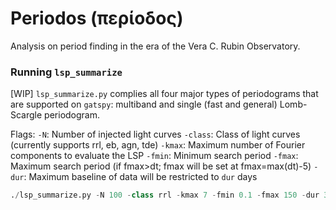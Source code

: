# Periodos (περίοδος) 
Analysis on period finding in the era of the Vera C. Rubin Observatory.



### Running `lsp_summarize`
[WIP]
`lsp_summarize.py` complies all four major types of periodograms that are supported on `gatspy`: multiband and single (fast and general) Lomb-Scargle periodogram. 

Flags: 
`-N`: Number of injected light curves
`-class`: Class of light curves (currently supports rrl, eb, agn, tde)
`-kmax`: Maximum number of Fourier components to evaluate the LSP
`-fmin`: Minimum search period 
`-fmax`: Maximum search period (if fmax>dt; fmax will be set at fmax=max(dt)-5)
`-dur`: Maximum baseline of data will be restricted to `dur` days

```python
./lsp_summarize.py -N 100 -class rrl -kmax 7 -fmin 0.1 -fmax 150 -dur 365
```